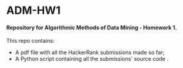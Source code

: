 # ADM-HW1
#### Repository for Algorithmic Methods of Data Mining -  Homework 1.

This repo contains:

- A pdf file with all the HackerRank submissions made so far;
- A Python script containing all the submissions' source code .
